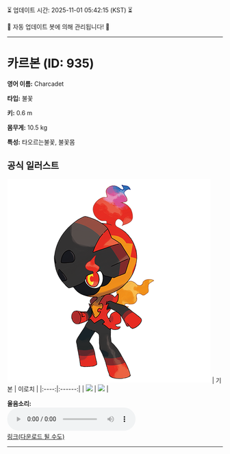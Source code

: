 
⏳ 업데이트 시간: 2025-11-01 05:42:15 (KST) ⏳

🤖 자동 업데이트 봇에 의해 관리됩니다! 🤖

---

# 카르본 (ID: 935)
**영어 이름:** Charcadet

**타입:** 불꽃

**키:** 0.6 m

**몸무게:** 10.5 kg

**특성:** 타오르는불꽃, 불꽃몸

## 공식 일러스트
![](https://raw.githubusercontent.com/PokeAPI/sprites/master/sprites/pokemon/other/official-artwork/935.png)
| 기본 | 이로치 |
|:----:|:------:|
| <img src="http://play.pokemonshowdown.com/sprites/ani/charcadet.gif" width="200"> | <img src="http://play.pokemonshowdown.com/sprites/ani-shiny/charcadet.gif" width="200"> |

**울음소리:**<br><audio controls src="https://raw.githubusercontent.com/PokeAPI/cries/main/cries/pokemon/latest/935.ogg"></audio><br> [링크(다운로드 될 수도)](https://raw.githubusercontent.com/PokeAPI/cries/main/cries/pokemon/latest/935.ogg)


---
